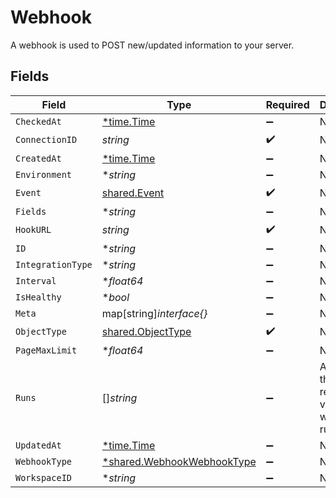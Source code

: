 # Webhook

A webhook is used to POST new/updated information to your server.


## Fields

| Field                                                                          | Type                                                                           | Required                                                                       | Description                                                                    |
| ------------------------------------------------------------------------------ | ------------------------------------------------------------------------------ | ------------------------------------------------------------------------------ | ------------------------------------------------------------------------------ |
| `CheckedAt`                                                                    | [*time.Time](https://pkg.go.dev/time#Time)                                     | :heavy_minus_sign:                                                             | N/A                                                                            |
| `ConnectionID`                                                                 | *string*                                                                       | :heavy_check_mark:                                                             | N/A                                                                            |
| `CreatedAt`                                                                    | [*time.Time](https://pkg.go.dev/time#Time)                                     | :heavy_minus_sign:                                                             | N/A                                                                            |
| `Environment`                                                                  | **string*                                                                      | :heavy_minus_sign:                                                             | N/A                                                                            |
| `Event`                                                                        | [shared.Event](../../../pkg/models/shared/event.md)                            | :heavy_check_mark:                                                             | N/A                                                                            |
| `Fields`                                                                       | **string*                                                                      | :heavy_minus_sign:                                                             | N/A                                                                            |
| `HookURL`                                                                      | *string*                                                                       | :heavy_check_mark:                                                             | N/A                                                                            |
| `ID`                                                                           | **string*                                                                      | :heavy_minus_sign:                                                             | N/A                                                                            |
| `IntegrationType`                                                              | **string*                                                                      | :heavy_minus_sign:                                                             | N/A                                                                            |
| `Interval`                                                                     | **float64*                                                                     | :heavy_minus_sign:                                                             | N/A                                                                            |
| `IsHealthy`                                                                    | **bool*                                                                        | :heavy_minus_sign:                                                             | N/A                                                                            |
| `Meta`                                                                         | map[string]*interface{}*                                                       | :heavy_minus_sign:                                                             | N/A                                                                            |
| `ObjectType`                                                                   | [shared.ObjectType](../../../pkg/models/shared/objecttype.md)                  | :heavy_check_mark:                                                             | N/A                                                                            |
| `PageMaxLimit`                                                                 | **float64*                                                                     | :heavy_minus_sign:                                                             | N/A                                                                            |
| `Runs`                                                                         | []*string*                                                                     | :heavy_minus_sign:                                                             | An array of the most revent virtual webhook runs                               |
| `UpdatedAt`                                                                    | [*time.Time](https://pkg.go.dev/time#Time)                                     | :heavy_minus_sign:                                                             | N/A                                                                            |
| `WebhookType`                                                                  | [*shared.WebhookWebhookType](../../../pkg/models/shared/webhookwebhooktype.md) | :heavy_minus_sign:                                                             | N/A                                                                            |
| `WorkspaceID`                                                                  | **string*                                                                      | :heavy_minus_sign:                                                             | N/A                                                                            |